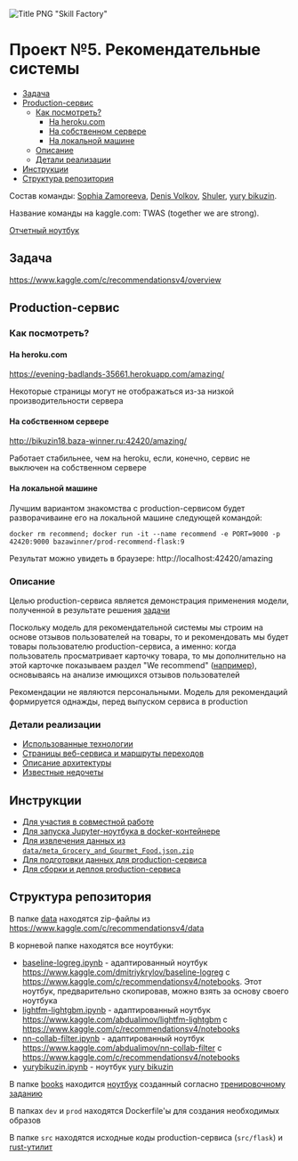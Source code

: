 ![Title PNG "Skill Factory"](/assets/skillfactory_logo.png)
# Проект №5. Рекомендательные системы

<!-- vim-markdown-toc Redcarpet -->

* [Задача](#задача)
* [Production-сервис](#production-сервис)
    * [Как посмотреть?](#как-посмотреть)
        * [На heroku.com](#на-heroku-com)
        * [На собственном сервере](#на-собственном-сервере)
        * [На локальной машине](#на-локальной-машине)
    * [Описание](#описание)
    * [Детали реализации](#детали-реализации)
* [Инструкции](#инструкции)
* [Структура репозитория](#структура-репозитория)

<!-- vim-markdown-toc -->

Состав команды: [Sophia Zamoreeva](https://sfdatasciencecourse.slack.com/archives/D0187AWUYFQ), [Denis Volkov](https://sfdatasciencecourse.slack.com/archives/D01751QRQDR), [Shuler](https://sfdatasciencecourse.slack.com/archives/D017GFWS42V), [yury bikuzin](https://sfdatasciencecourse.slack.com/archives/D017E787B7S). 

Название команды на kaggle.com: TWAS (together we are strong).

[Отчетный ноутбук](main.ipynb)

## Задача

https://www.kaggle.com/c/recommendationsv4/overview


## Production-сервис

### Как посмотреть?

#### На heroku.com

https://evening-badlands-35661.herokuapp.com/amazing/

Некоторые страницы могут не отображаться из-за низкой производительности сервера

#### На собственном сервере

http://bikuzin18.baza-winner.ru:42420/amazing/ 

Работает стабильнее, чем на heroku, если, конечно, сервис не выключен на собственном сервере

#### На локальной машине

Лучшим вариантом знакомства с production-сервисом будет разворачиваине его на локальной машине следующей командой:

```
docker rm recommend; docker run -it --name recommend -e PORT=9000 -p 42420:9000 bazawinner/prod-recommend-flask:9
```

Результат можно увидеть в браузере: http://localhost:42420/amazing

### Описание

Целью production-сервиса является демонстрация применения модели, полученной в результате решения [задачи](https://www.kaggle.com/c/recommendationsv4/overview)

Поскольку модель для рекомендательной системы мы строим на основе отзывов пользователей на товары, то и рекомендовать мы будет товары пользователю production-сервиса, а именно: когда пользователь просматривает карточку товара, то мы дополнительно на этой карточке показываем раздел "We recommend" ([например](https://evening-badlands-35661.herokuapp.com/item/20)), основываясь на анализе имющихся отзывов пользователей

Рекомендации не являются персональными. Модель для рекомендаций формируется однажды, перед выпуском сервиса в production

### Детали реализации

- [Использованные технологии](production-stack.md)
- [Страницы веб-сервиса и маршруты переходов](production-site-map.md)
- [Описание архитектуры](production-architechture.md)
- [Известные недочеты](known-issues.md)

## Инструкции

- [Для участия в совместной работе](collaboraion.md)
- [Для запуска Jupyter-ноутбука в docker-контейнере](jupyter-in-docker.md)
- [Для извлечения данных из `data/meta_Grocery_and_Gourmet_Food.json.zip`](src/rust/json-to-csv.md)
- [Для подготовки данных для production-сервиса](src/rust/data-for-production.md)
- [Для сборки и деплоя production-сервиса](go-to-production.md)

## Структура репозитория

В папке [data](data) находятся zip-файлы из https://www.kaggle.com/c/recommendationsv4/data

В корневой папке находятся все ноутбуки:

- [baseline-logreg.ipynb](baseline-logreg.ipynb) - адаптированный ноутбук https://www.kaggle.com/dmitriykrylov/baseline-logreg с https://www.kaggle.com/c/recommendationsv4/notebooks. Этот ноутбук, предварительно скопировав, можно взять за основу своего ноутбука
- [lightfm-lightgbm.ipynb](lightfm-lightgbm.ipynb) - адаптированный ноутбук https://www.kaggle.com/abdualimov/lightfm-lightgbm с https://www.kaggle.com/c/recommendationsv4/notebooks
- [nn-collab-filter.ipynb](nn-collab-filter.ipynb) - адаптированный ноутбук https://www.kaggle.com/abdualimov/nn-collab-filter с https://www.kaggle.com/c/recommendationsv4/notebooks
- [yurybikuzin.ipynb](yurybikuzin.ipynb) - ноутбук [yury bikuzin](https://sfdatasciencecourse.slack.com/team/U016P0Y3CP7)

В папке [books](books) находится [ноутбук](books/u6-p4-books.ipynb) созданный согласно [тренировочному заданию](https://lms.skillfactory.ru/courses/course-v1:Skillfactory+DST-8+13NOV2019/courseware/e3fc9ede1c074eb5819ad1932307daa9/0b9aff51b88044b5af4f860441df0cae/6?activate_block_id=block-v1%3ASkillfactory%2BDST-8%2B13NOV2019%2Btype%40vertical%2Bblock%40d49f77c3903f46ee92322ecb6d7c7ac8)

В папках `dev` и `prod` находятся Dockerfile'ы для создания необходимых образов

В папке `src` находятся исходные коды production-сервиса (`src/flask`) и [rust-утилит](src/rust/README.md)
